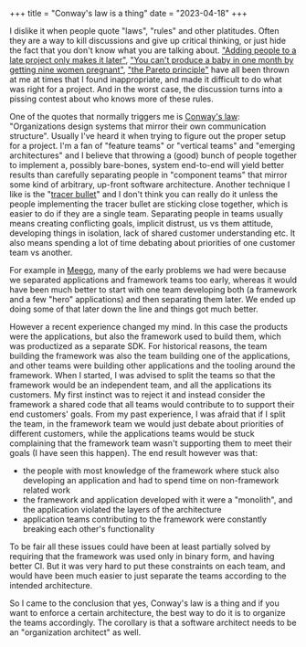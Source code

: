 +++
title = "Conway's law is a thing"
date = "2023-04-18"
+++

I dislike it when people quote "laws", "rules" and other platitudes. Often they are a way to kill discussions and give up critical thinking, or just hide the fact that you don't know what you are talking about. ["Adding people to a late project only makes it later"](https://en.wikipedia.org/wiki/Brooks's_law), ["You can't produce a baby in one month by getting nine women pregnant"](https://www.goodreads.com/quotes/172818-you-can-t-produce-a-baby-in-one-month-by-getting), ["the Pareto principle"](https://en.wikipedia.org/wiki/Pareto_principle) have all been thrown at me at times that I found inappropriate, and made it difficult to do what was right for a project. And in the worst case, the discussion turns into a pissing contest about who knows more of these rules.

One of the quotes that normally triggers me is [Conway's law](https://en.wikipedia.org/wiki/Conway%27s_law): "Organizations design systems that mirror their own communication structure". Usually I've heard it when trying to figure out the proper setup for a project. I'm a fan of "feature teams" or "vertical teams" and "emerging architectures" and I believe that throwing a (good) bunch of people together to implement a, possibly bare-bones, system end-to-end will yield better results than carefully separating people in "component teams" that mirror some kind of arbitrary, up-front software architecture. Another technique I like is the "[tracer bullet](https://builtin.com/software-engineering-perspectives/what-are-tracer-bullets)" and I don't think you can really do it unless the people implementing the tracer bullet are sticking close together, which is easier to do if they are a single team. Separating people in teams usually means creating conflicting goals, implicit distrust, us vs them attitude, developing things in isolation, lack of shared customer understanding etc. It also means spending a lot of time debating about priorities of one customer team vs another.

For example in [Meego](@/work/nokia-n9.md), many of the early problems we had were because we separated applications and framework teams too early, whereas it would have been much better to start with one team developing both (a framework and a few "hero" applications) and then separating them later. We ended up doing some of that later down the line and things got much better.

However a recent experience changed my mind. In this case the products were the applications, but also the framework used to build them, which was productized as a separate SDK. For historical reasons, the team building the framework was also the team building one of the applications, and other teams were building other applications and the tooling around the framework. When I started, I was advised to split the teams so that the framework would be an independent team, and all the applications its customers. My first instinct was to reject it and instead consider the framework a shared code that all teams would contribute to to support their end customers' goals. From my past experience, I was afraid that if I split the team, in the framework team we would just debate about priorities of different customers, while the applications teams would be stuck complaining that the framework team wasn't supporting them to meet their goals (I have seen this happen). The end result however was that:

- the people with most knowledge of the framework where stuck also developing an application and had to spend time on non-framework related work
- the framework and application developed with it were a "monolith", and the application violated the layers of the architecture
- application teams contributing to the framework were constantly breaking each other's functionality

To be fair all these issues could have been at least partially solved by requiring that the framework was used only in binary form, and having better CI. But it was very hard to put these constraints on each team, and would have been much easier to just separate the teams according to the intended architecture.

So I came to the conclusion that yes, Conway's law is a thing and if you want to enforce a certain architecture, the best way to do it is to organize the teams accordingly. The corollary is that a software architect needs to be an "organization architect" as well.

